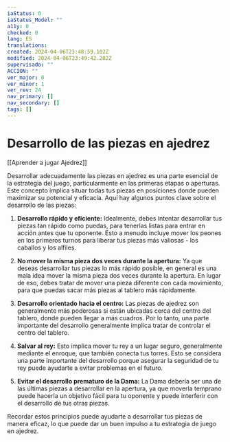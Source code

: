 ```yaml
---
iaStatus: 0
iaStatus_Model: ""
a11y: 0
checked: 0
lang: ES
translations: 
created: 2024-04-06T23:48:59.102Z
modified: 2024-04-06T23:49:42.202Z
supervisado: ""
ACCION: ""
ver_major: 0
ver_minor: 1
ver_rev: 24
nav_primary: []
nav_secondary: []
tags: []
---
```

# Desarrollo de las piezas en ajedrez

[[Aprender a jugar Ajedrez]]

Desarrollar adecuadamente las piezas en ajedrez es una parte esencial de la estrategia del juego, particularmente en las primeras etapas o aperturas. Este concepto implica situar todas tus piezas en posiciones donde pueden maximizar su potencial y eficacia. Aquí hay algunos puntos clave sobre el desarrollo de las piezas:

1. **Desarrollo rápido y eficiente:** Idealmente, debes intentar desarrollar tus piezas tan rápido como puedas, para tenerlas listas para entrar en acción antes que tu oponente. Esto a menudo incluye mover los peones en los primeros turnos para liberar tus piezas más valiosas - los caballos y los alfiles.

2. **No mover la misma pieza dos veces durante la apertura:** Ya que deseas desarrollar tus piezas lo más rápido posible, en general es una mala idea mover la misma pieza dos veces durante la apertura. En lugar de eso, debes tratar de mover una pieza diferente con cada movimiento, para que puedas sacar más piezas al tablero más rápidamente.

3. **Desarrollo orientado hacia el centro:** Las piezas de ajedrez son generalmente más poderosas si están ubicadas cerca del centro del tablero, donde pueden llegar a más cuadros. Por lo tanto, una parte importante del desarrollo generalmente implica tratar de controlar el centro del tablero.

4. **Salvar al rey:** Esto implica mover tu rey a un lugar seguro, generalmente mediante el enroque, que también conecta tus torres. Esto se considera una parte importante del desarrollo porque asegurar la seguridad de tu rey puede ayudarte a evitar problemas en el futuro.

5. **Evitar el desarrollo prematuro de la Dama:** La Dama debería ser una de las últimas piezas a desarrollar en la apertura, ya que moverla temprano puede hacerla un objetivo fácil para tu oponente y puede interferir con el desarrollo de tus otras piezas.

Recordar estos principios puede ayudarte a desarrollar tus piezas de manera eficaz, lo que puede dar un buen impulso a tu estrategia de juego en ajedrez.
